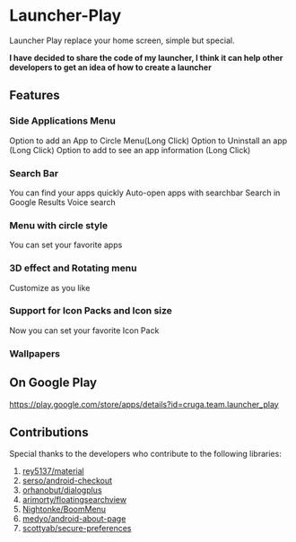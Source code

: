 # Launcher-Play
Launcher Play replace your home screen, simple but special.

**I have decided to share the code of my launcher, I think it can help other developers to get an idea of how to create a launcher**

## Features

### Side Applications Menu
Option to add an App to Circle Menu(Long Click)
Option to Uninstall an app (Long Click)
Option to add to see an app information (Long Click)
### Search Bar
You can find your apps quickly
Auto-open apps with searchbar
Search in Google Results
Voice search
### Menu with circle style
You can set your favorite apps
### 3D effect and Rotating menu
Customize as you like
### Support for Icon Packs and Icon size
Now you can set your favorite Icon Pack
### Wallpapers

## On Google Play

https://play.google.com/store/apps/details?id=cruga.team.launcher_play


## Contributions

Special thanks to the developers who contribute to the following libraries:

1. [rey5137/material](https://github.com/rey5137/material)
2. [serso/android-checkout](https://github.com/serso/android-checkout)
3. [orhanobut/dialogplus](https://github.com/orhanobut/dialogplus)
4. [arimorty/floatingsearchview](https://github.com/arimorty/floatingsearchview)
5. [Nightonke/BoomMenu](https://github.com/Nightonke/BoomMenu)
6. [medyo/android-about-page](https://github.com/medyo/android-about-page)
7. [scottyab/secure-preferences](https://github.com/scottyab/secure-preferences)

    
    
